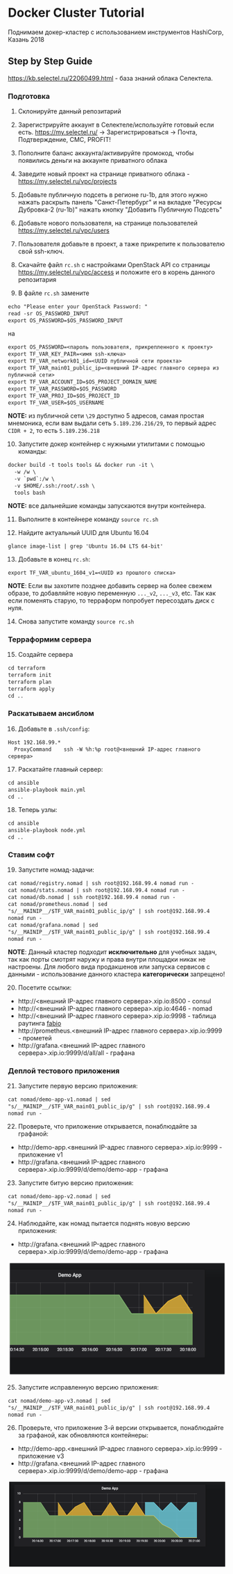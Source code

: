 # Docker Cluster Tutorial

Поднимаем докер-кластер с использованием инструментов HashiCorp, Казань 2018

## Step by Step Guide

https://kb.selectel.ru/22060499.html - база знаний облака Селектела.

### Подготовка

1. Склонируйте данный репозитарий

2. Зарегистрируйте аккаунт в Селектеле/используйте готовый если есть. https://my.selectel.ru/ -> Зарегистрироваться -> Почта, Подтверждение, СМС, PROFIT!

3. Пополните баланс аккаунта/активируйте промокод, чтобы появились деньги на аккаунте приватного облака

4. Заведите новый проект на странице приватного облака - https://my.selectel.ru/vpc/projects

5. Добавьте публичную подсеть в регионе ru-1b, для этого нужно нажать раскрыть панель "Санкт-Петербург" и на вкладке "Ресурсы Дубровка-2 (ru-1b)" нажать кнопку "Добавить Публичную Подсеть"

6. Добавьте нового пользователя, на странице пользователей https://my.selectel.ru/vpc/users

7. Пользователя добавьте в проект, а таже прикрепите к пользователю свой ssh-ключ.

8. Скачайте файл `rc.sh` с настройками OpenStack API со страницы https://my.selectel.ru/vpc/access и положите его в корень данного репозитария

9. В файле `rc.sh` замените

```
echo "Please enter your OpenStack Password: "
read -sr OS_PASSWORD_INPUT
export OS_PASSWORD=$OS_PASSWORD_INPUT
```

на

```
export OS_PASSWORD=<пароль пользователя, прикрепленного к проекту>
export TF_VAR_KEY_PAIR=<имя ssh-ключа>
export TF_VAR_network01_id=<UUID публичной сети проекта>
export TF_VAR_main01_public_ip=<внешний IP-адрес главного сервера из публичной сети>
export TF_VAR_ACCOUNT_ID=$OS_PROJECT_DOMAIN_NAME
export TF_VAR_PASSWORD=$OS_PASSWORD
export TF_VAR_PROJ_ID=$OS_PROJECT_ID
export TF_VAR_USER=$OS_USERNAME
```

**NOTE:** из публичной сети `\29` доступно 5 адресов, самая простая мнемоника, если вам выдали сеть `5.189.236.216/29`, то первый адрес `CIDR + 2`, то есть `5.189.236.218`

10. Запустите докер контейнер с нужными утилитами с помощью команды:

```
docker build -t tools tools && docker run -it \
  -w /w \
  -v `pwd`:/w \
  -v $HOME/.ssh:/root/.ssh \
  tools bash
```

**NOTE:** все дальнейшие команды запускаются внутри контейнера.

11. Выполните в контейнере команду `source rc.sh`

12. Найдите актуальный UUID для Ubuntu 16.04

```
glance image-list | grep 'Ubuntu 16.04 LTS 64-bit'
```

13. Добавьте в конец `rc.sh`:

```
export TF_VAR_ubuntu_1604_v1=<UUID из прошлого списка>
```

**NOTE**: Если вы захотите позднее добавить сервер на более свежем
образе, то добавляйте новую переменную `..._v2`, `..._v3`, etc. Так как если поменять
старую, то терраформ попробует пересоздать диск с нуля.

14. Снова запустите команду `source rc.sh`

### Терраформим сервера

15. Создайте сервера

```
cd terraform
terraform init
terraform plan
terraform apply
cd ..
```

### Раскатываем ансиблом

16. Добавьте в `.ssh/config`:

```
Host 192.168.99.*
  ProxyCommand    ssh -W %h:%p root@<внешний IP-адрес главного сервера>
```

17. Раскатайте главный сервер:

```
cd ansible
ansible-playbook main.yml
cd ..
```

18. Теперь узлы:

```
cd ansible
ansible-playbook node.yml
cd ..
```

### Ставим софт

19. Запустите номад-задачи:

```
cat nomad/registry.nomad | ssh root@192.168.99.4 nomad run -
cat nomad/stats.nomad | ssh root@192.168.99.4 nomad run -
cat nomad/db.nomad | ssh root@192.168.99.4 nomad run -
cat nomad/prometheus.nomad | sed "s/__MAINIP__/$TF_VAR_main01_public_ip/g" | ssh root@192.168.99.4 nomad run -
cat nomad/grafana.nomad | sed "s/__MAINIP__/$TF_VAR_main01_public_ip/g" | ssh root@192.168.99.4 nomad run -
```

**NOTE**: Данный кластер подходит **исключительно** для учебных задач,
так как порты смотрят наружу и права внутри площадки никак не настроены.
Для любого вида продакшенов или запуска сервисов с данными - использование данного кластера **категорически** запрещено!

20. Посетите ссылки:

* http://<внешний IP-адрес главного сервера>.xip.io:8500 - consul
* http://<внешний IP-адрес главного сервера>.xip.io:4646 - nomad
* http://<внешний IP-адрес главного сервера>.xip.io:9998 - таблица раутинга <a href="https://github.com/fabiolb/fabio">fabio</a>
* http://prometheus.<внешний IP-адрес главного сервера>.xip.io:9999 - прометей
* http://grafana.<внешний IP-адрес главного сервера>.xip.io:9999/d/all/all - графана

### Деплой тестового приложения

21. Запустите первую версию приложения:

```
cat nomad/demo-app-v1.nomad | sed "s/__MAINIP__/$TF_VAR_main01_public_ip/g" | ssh root@192.168.99.4 nomad run -
```

22. Проверьте, что приложение открывается, понаблюдайте за графаной:

* http://demo-app.<внешний IP-адрес главного сервера>.xip.io:9999 - приложение v1
* http://grafana.<внешний IP-адрес главного сервера>.xip.io:9999/d/demo/demo-app - графана

23. Запустите битую версию приложения:

```
cat nomad/demo-app-v2.nomad | sed "s/__MAINIP__/$TF_VAR_main01_public_ip/g" | ssh root@192.168.99.4 nomad run -
```

24. Наблюдайте, как номад пытается поднять новую версию приложения:

* http://grafana.<внешний IP-адрес главного сервера>.xip.io:9999/d/demo/demo-app - графана

![](img/grafana1.png)

25. Запустите исправленную версию приложения:

```
cat nomad/demo-app-v3.nomad | sed "s/__MAINIP__/$TF_VAR_main01_public_ip/g" | ssh root@192.168.99.4 nomad run -
```

26. Проверьте, что приложение 3-й версии открывается, понаблюдайте за графаной, как обновляются контейнеры:

* http://demo-app.<внешний IP-адрес главного сервера>.xip.io:9999 - приложение v3
* http://grafana.<внешний IP-адрес главного сервера>.xip.io:9999/d/demo/demo-app - графана

![](img/grafana2.png)
